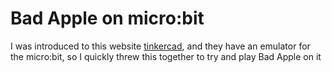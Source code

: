 # Bad Apple on micro:bit

I was introduced to this website [tinkercad](https://tinkercad.com), and they have an emulator for the micro:bit, so I quickly threw this together to try and play Bad Apple on it